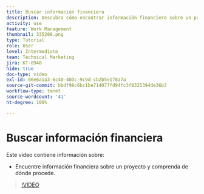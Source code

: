 ```yaml
---
title: Buscar información financiera
description: Descubra cómo encontrar información financiera sobre un proyecto y comprenda de dónde procede.
activity: use
feature: Work Management
thumbnail: 335208.png
type: Tutorial
role: User
level: Intermediate
team: Technical Marketing
jira: KT-8948
hide: true
doc-type: video
exl-id: 06e6a1a3-6c40-403c-9c9d-cb2b5e178a7a
source-git-commit: bbdf99c6bc1be714077fd94fc3f8325394de36b3
workflow-type: tm+mt
source-wordcount: '41'
ht-degree: 100%

---
```


# Buscar información financiera

Este vídeo contiene información sobre:

* Encuentre información financiera sobre un proyecto y comprenda de dónde procede.

>[!VIDEO](https://video.tv.adobe.com/v/335208/?quality=12&learn=on&enablevpops=1)
